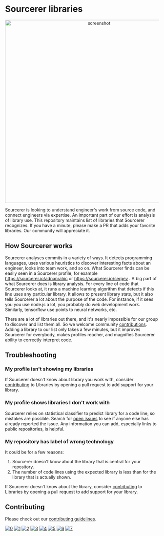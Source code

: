 # Sourcerer libraries

<p align="center">
  <img alt="screenshot" width="600" src="https://user-images.githubusercontent.com/20287615/42361591-210ca4c4-80a4-11e8-932e-f75b22e9192b.png">
</p>

[issues]: https://github.com/sourcerer-io/libraries/issues

Sourcerer is looking to understand engineer's work from source code, and connect engineers via expertise. An important part of our effort is analysis of library use. This repository maintains list of libraries that Sourcerer recognizes. If you have a minute, please make a PR that adds your favorite libraries. Our community will appreciate it.

## How Sourcerer works

Sourcerer analyses commits in a variety of ways. It detects programming languages, uses various heuristics to discover interesting facts about an engineer, looks into team work, and so on. What Sourcerer finds can be easily seen in a Sourcerer profile, for example https://sourcerer.io/adnanrahic or https://sourcerer.io/sergey . A big part of what Sourcerer does is library analysis. For every line of code that Sourcerer looks at, it runs a machine learning algorithm that detects if this line uses any particular library. It allows to present library stats, but it also tells Sourcerer a lot about the purpose of the code. For instance, if it sees you you use node.js a lot, you probably do web development work. Similarly, tensorflow use points to neural networks, etc.

There are a lot of libraries out there, and it's nearly impossible for our group to discover and list them all. So we welcome community [contributions](CONTRIBUTING.md). Adding a library to our list only takes a few minutes, but it improves Sourcerer for everybody, makes profiles reacher, and magnifies Sourcerer ability to correctly interpret code.

## Troubleshooting

### My profile isn't showing my libraries

If Sourcerer doesn't know about library you work with, consider [contributing](CONTRIBUTING.md) to Libraries by opening a pull request to add support for your library.

### My profile shows libraries I don't work with

Sourcerer relies on statistical classifier to predict library for a code line, so mistakes are possible. Search for [open issues][issues] to see if anyone else has already reported the issue. Any information you can add, especially links to public repositories, is helpful.

### My repository has label of wrong technology

It could be for a few reasons:

1. Sourcerer doesn't know about the library that is central for your repository.
1. The number of code lines using the expected library is less than for the library that is actually shown.

If Sourcerer doesn't know about the library, consider [contributing](CONTRIBUTING.md) to Libraries by opening a pull request to add support for your library.


## Contributing

Please check out our [contributing guidelines](CONTRIBUTING.md).

[![0](https://sourcerer.io/fame/sergey48k/sourcerer-io/awesome-libraries/images/0)](https://sourcerer.io/fame/sergey48k/sourcerer-io/awesome-libraries/links/0)
[![1](https://sourcerer.io/fame/sergey48k/sourcerer-io/awesome-libraries/images/1)](https://sourcerer.io/fame/sergey48k/sourcerer-io/awesome-libraries/links/1)
[![2](https://sourcerer.io/fame/sergey48k/sourcerer-io/awesome-libraries/images/2)](https://sourcerer.io/fame/sergey48k/sourcerer-io/awesome-libraries/links/2)
[![3](https://sourcerer.io/fame/sergey48k/sourcerer-io/awesome-libraries/images/3)](https://sourcerer.io/fame/sergey48k/sourcerer-io/awesome-libraries/links/3)
[![4](https://sourcerer.io/fame/sergey48k/sourcerer-io/awesome-libraries/images/4)](https://sourcerer.io/fame/sergey48k/sourcerer-io/awesome-libraries/links/4)
[![5](https://sourcerer.io/fame/sergey48k/sourcerer-io/awesome-libraries/images/5)](https://sourcerer.io/fame/sergey48k/sourcerer-io/awesome-libraries/links/5)
[![6](https://sourcerer.io/fame/sergey48k/sourcerer-io/awesome-libraries/images/6)](https://sourcerer.io/fame/sergey48k/sourcerer-io/awesome-libraries/links/6)
[![7](https://sourcerer.io/fame/sergey48k/sourcerer-io/awesome-libraries/images/7)](https://sourcerer.io/fame/sergey48k/sourcerer-io/awesome-libraries/links/7)
